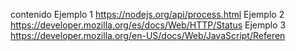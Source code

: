 contenido
Ejemplo 1 https://nodejs.org/api/process.html
Ejemplo 2 https://developer.mozilla.org/es/docs/Web/HTTP/Status 
Ejemplo 3 https://developer.mozilla.org/en-US/docs/Web/JavaScript/Referen

